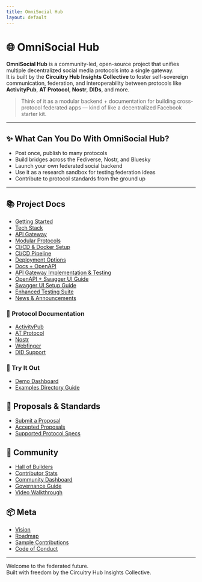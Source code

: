 ```yaml
---
title: OmniSocial Hub
layout: default
---
```


# 🌐 OmniSocial Hub

**OmniSocial Hub** is a community-led, open-source project that unifies multiple decentralized social media protocols into a single gateway.  
It is built by the **Circuitry Hub Insights Collective** to foster self-sovereign communication, federation, and interoperability between protocols like **ActivityPub**, **AT Protocol**, **Nostr**, **DIDs**, and more.

> Think of it as a modular backend + documentation for building cross-protocol federated apps — kind of like a decentralized Facebook starter kit.

---

## ✨ What Can You Do With OmniSocial Hub?

- Post once, publish to many protocols
- Build bridges across the Fediverse, Nostr, and Bluesky
- Launch your own federated social backend
- Use it as a research sandbox for testing federation ideas
- Contribute to protocol standards from the ground up

---

## 📚 Project Docs

- [Getting Started](./getting-started.html)
- [Tech Stack](./tech-stack.html)
- [API Gateway](./api-gateway.html)
- [Modular Protocols](./protocol-support.html)
- [CI/CD & Docker Setup](./devops/CI-CD-DOCKER-ACTIONS.md)
- [CI/CD Pipeline](./github-actions-ci-cd.html)
- [Deployment Options](./deployment-options.html)
- [Docs + OpenAPI](./github-pages-and-openapi.html)
- [API Gateway Implementation & Testing](./gateway/API-GATEWAY-ACTIONS.md)
- [OpenAPI + Swagger UI Guide](./api/SWAGGER-OPENAPI-INTEGRATION.md)
- [Swagger UI Setup Guide](./api/SWAGGER-UI-ACTIONS.md)
- [Enhanced Testing Suite](./enhanced-testing-suite.html)
- [News & Announcements](./community-news.html)

### 📡 Protocol Documentation

- [ActivityPub](./protocols/activitypub.md)
- [AT Protocol](./protocols/atproto.md)
- [Nostr](./protocols/nostr.md)
- [Webfinger](./protocols/webfinger.md)
- [DID Support](./protocols/dids.md)


### 🧪 Try It Out

- [Demo Dashboard](./demo-dashboard.html)
- [Examples Directory Guide](./examples/EXAMPLES-ACTIONS.md)

## 🧩 Proposals & Standards

- [Submit a Proposal](./proposals.html)
- [Accepted Proposals](./proposals-accepted.html)
- [Supported Protocol Specs](./protocols.html)

## 🤝 Community

- [Hall of Builders](./hall-of-builders.html)
- [Contributor Stats](./auto-contributors.html)
- [Community Dashboard](./community.html)
- [Governance Guide](../GOVERNANCE.md)
- [Video Walkthrough](./video.html)

## 📦 Meta

- [Vision](./VISION.md)
- [Roadmap](./ROADMAP.md)
- [Sample Contributions](./SAMPLE-CONTRIBUTIONS.md)
- [Code of Conduct](./CODE-OF-CONDUCT.md)

---

Welcome to the federated future.  
Built with freedom by the Circuitry Hub Insights Collective.
